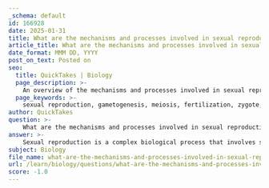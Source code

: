 ```yaml
---
_schema: default
id: 166928
date: 2025-01-31
title: What are the mechanisms and processes involved in sexual reproduction?
article_title: What are the mechanisms and processes involved in sexual reproduction?
date_format: MMM DD, YYYY
post_on_text: Posted on
seo:
  title: QuickTakes | Biology
  page_description: >-
    An overview of the mechanisms and processes involved in sexual reproduction, including gametogenesis, fertilization, post-fertilization development, and the role of hormones.
  page_keywords: >-
    sexual reproduction, gametogenesis, meiosis, fertilization, zygote, cleavage, genetic variation, crossover, random assortment, hormonal influences
author: QuickTakes
question: >-
    What are the mechanisms and processes involved in sexual reproduction?
answer: >-
    Sexual reproduction is a complex biological process that involves several mechanisms and stages, ultimately leading to the creation of genetically diverse offspring. Here are the key mechanisms and processes involved in sexual reproduction:\n\n### 1. **Gametogenesis**\nGametogenesis is the process of forming gametes, which are specialized reproductive cells (sperm in males and eggs in females). This process occurs through meiosis, a type of cell division that reduces the chromosome number by half, resulting in haploid cells. \n\n- **Meiosis**: During meiosis, homologous chromosomes undergo recombination (crossover) and independent assortment, which increases genetic variation. The stages of meiosis include:\n  - **Meiosis I**: Homologous chromosomes are separated.\n  - **Meiosis II**: Sister chromatids are separated, resulting in four haploid gametes.\n\n### 2. **Fertilization**\nFertilization is the fusion of male and female gametes to form a diploid zygote. This process can vary significantly among different organisms but generally involves the following steps:\n\n- **Sperm Transfer**: In many species, male gametes must be transferred to the female gametes. This can occur through various mechanisms, such as internal fertilization (e.g., in mammals) or external fertilization (e.g., in many fish and amphibians).\n- **Syngamy**: The actual fusion of the sperm and egg occurs, resulting in the formation of a zygote, which contains genetic material from both parents.\n\n### 3. **Post-Fertilization**\nAfter fertilization, the zygote undergoes several developmental processes:\n\n- **Cleavage**: The zygote begins to divide through mitosis, leading to the formation of a multicellular embryo.\n- **Development**: The embryo continues to develop, differentiating into various cell types and forming tissues and organs.\n- **Genetic Variation**: The combination of genetic material from two parents results in offspring with unique genetic profiles, which is crucial for the adaptability and evolution of species.\n\n### 4. **Mechanisms of Variation**\nSeveral mechanisms contribute to genetic diversity during sexual reproduction:\n\n- **Crossover**: During meiosis, homologous chromosomes exchange genetic material, leading to new combinations of genes.\n- **Random Assortment**: The random distribution of maternal and paternal chromosomes into gametes during meiosis contributes to genetic variation.\n- **Random Fertilization**: The combination of any sperm with any egg further increases genetic diversity.\n\n### 5. **Hormonal Influences**\nHormones play a critical role in regulating the reproductive processes, including:\n\n- **Gonadotropins**: Hormones that stimulate the production of gametes and the development of reproductive organs.\n- **Sex Hormones**: Such as estrogen and testosterone, which influence secondary sexual characteristics and reproductive functions.\n\n### Conclusion\nSexual reproduction is essential for the continuation of species and promotes genetic diversity, which is vital for adaptation and survival in changing environments. The intricate processes involved—from gametogenesis to fertilization and post-fertilization development—highlight the complexity and significance of this biological mechanism. Understanding these processes has important implications in fields such as agriculture, medicine, and conservation.
subject: Biology
file_name: what-are-the-mechanisms-and-processes-involved-in-sexual-reproduction.md
url: /learn/biology/questions/what-are-the-mechanisms-and-processes-involved-in-sexual-reproduction
score: -1.0
---
```


&nbsp;